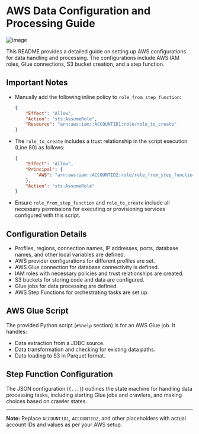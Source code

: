 # AWS Data Configuration and Processing Guide

![image](https://github.com/simonbustamante/daily-rates-dim-cross-account/assets/31484503/3f856bd6-7c01-4e24-a9f1-b9a8bb79948e)

This README provides a detailed guide on setting up AWS configurations for data handling and processing. The configurations include AWS IAM roles, Glue connections, S3 bucket creation, and a step function.

## Important Notes

- Manually add the following inline policy to `role_from_step_function`:
  ```json
  {
      "Effect": "Allow",
      "Action": "sts:AssumeRole",
      "Resource": "arn:aws:iam::ACCOUNTID1:role/role_to_create"
  }
  ```

- The `role_to_create` includes a trust relationship in the script execution (Line 80) as follows:
  ```json
  {
      "Effect": "Allow",
      "Principal": {
          "AWS": "arn:aws:iam::ACCOUNTID2:role/role_from_step_function"
      },
      "Action": "sts:AssumeRole"
  }
  ```

- Ensure `role_from_step_function` and `role_to_create` include all necessary permissions for executing or provisioning services configured with this script.

## Configuration Details

- Profiles, regions, connection names, IP addresses, ports, database names, and other local variables are defined.
- AWS provider configurations for different profiles are set.
- AWS Glue connection for database connectivity is defined.
- IAM roles with necessary policies and trust relationships are created.
- S3 buckets for storing code and data are configured.
- Glue jobs for data processing are defined.
- AWS Step Functions for orchestrating tasks are set up.

## AWS Glue Script

The provided Python script (`#%help` section) is for an AWS Glue job. It handles:

- Data extraction from a JDBC source.
- Data transformation and checking for existing data paths.
- Data loading to S3 in Parquet format.

## Step Function Configuration

The JSON configuration (`{...}`) outlines the state machine for handling data processing tasks, including starting Glue jobs and crawlers, and making choices based on crawler states.

---

**Note:** Replace `ACCOUNTID1`, `ACCOUNTID2`, and other placeholders with actual account IDs and values as per your AWS setup.
